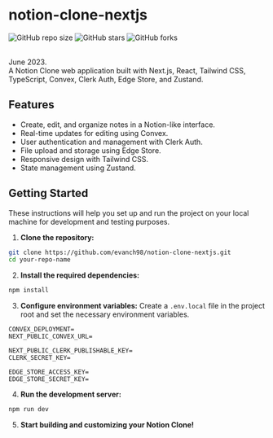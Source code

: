 # notion-clone-nextjs

![GitHub repo size](https://img.shields.io/github/repo-size/evanch98/notion-clone-nextjs)
![GitHub stars](https://img.shields.io/github/stars/evanch98/notion-clone-nextjs?style=social)
![GitHub forks](https://img.shields.io/github/forks/evanch98/notion-clone-nextjs?style=social)

<br />
June 2023. <br />
A Notion Clone web application built with Next.js, React, Tailwind CSS, TypeScript, Convex, Clerk Auth, Edge Store, and Zustand.

## Features
- Create, edit, and organize notes in a Notion-like interface.
- Real-time updates for editing using Convex.
- User authentication and management with Clerk Auth.
- File upload and storage using Edge Store.
- Responsive design with Tailwind CSS.
- State management using Zustand.

## Getting Started

These instructions will help you set up and run the project on your local machine for development and testing purposes.

1. **Clone the repository:**
```bash
git clone https://github.com/evanch98/notion-clone-nextjs.git
cd your-repo-name
```

2. **Install the required dependencies:**
```bash
npm install
```

3. **Configure environment variables:**
Create a `.env.local` file in the project root and set the necessary environment variables.
```
CONVEX_DEPLOYMENT=
NEXT_PUBLIC_CONVEX_URL=

NEXT_PUBLIC_CLERK_PUBLISHABLE_KEY=
CLERK_SECRET_KEY=

EDGE_STORE_ACCESS_KEY=
EDGE_STORE_SECRET_KEY=
```

4. **Run the development server:**
```bash
npm run dev
```

5. **Start building and customizing your Notion Clone!**
